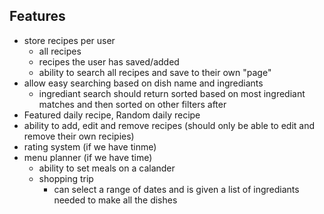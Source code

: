 
## Features

- store recipes per user
  - all recipes
  - recipes the user has saved/added
  - ability to search all recipes and save to their own "page"
- allow easy searching based on dish name and ingrediants
  - ingrediant search should return sorted based on most ingrediant matches and then sorted on other filters after
- Featured daily recipe, Random daily recipe 
- ability to add, edit and remove recipes (should only be able to edit and remove their own recipies)
- rating system (if we have tinme)
- menu planner (if we have time)
  - ability to set meals on a calander
  - shopping trip
    - can select a range of dates and is given a list of ingrediants needed to make all the dishes 

